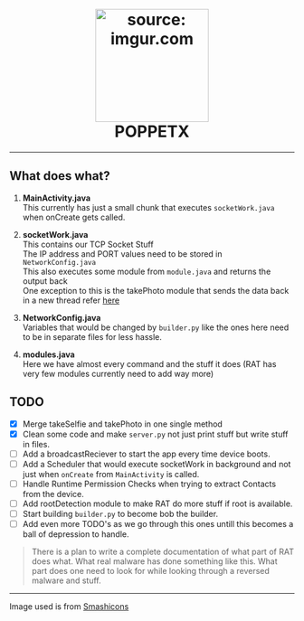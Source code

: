 <h1 align="center">
  <br>
<a href="https://imgur.com/li6jEto"><img src="https://i.imgur.com/li6jEto.png" title="source: imgur.com" width="200" height="200" /></a>
  <br>
 POPPETX
</h1>

___
## What does what?

1. **MainActivity.java**
</br> This currently has just a small chunk that executes `socketWork.java` when onCreate gets called.

2. **socketWork.java**
</br> This contains our TCP Socket Stuff
</br> The IP address and PORT values need to be stored in `NetworkConfig.java`
</br> This also executes some module from `module.java` and returns the output back
</br> One exception to this is the takePhoto module that sends the data back in a new thread refer [here](https://github.com/0xSagaCity/POPPETX/blob/main/AndroidCode/app/src/main/java/com/poppet/poppetx/modules.java#L149)

3. **NetworkConfig.java**
</br> Variables that would be changed by `builder.py` like the ones here need to be in separate files for less hassle.
5. **modules.java**
</br> Here we have almost every command and the stuff it does (RAT has very few modules currently need to add way more)

## TODO
- [x] Merge takeSelfie and takePhoto in one single method
- [x] Clean some code and make `server.py` not just print stuff but write stuff in files.
- [ ] Add a broadcastReciever to start the app every time device boots.
- [ ] Add a Scheduler that would execute socketWork in background and not just when `onCreate` from `MainActivity` is called.
- [ ] Handle Runtime Permission Checks when trying to extract Contacts from the device.
- [ ] Add rootDetection module to make RAT do more stuff if root is available.
- [ ] Start building `builder.py` to become bob the builder.
- [ ] Add even more TODO's as we go through this ones untill this becomes a ball of depression to handle.

>There is a plan to write a complete documentation of what part of RAT does what.
>What real malware has done something like this.
>What part does one need to look for while looking through a reversed malware and stuff.
___
<div>Image used is from <a href="https://smashicons.com/" title="Smashicons">Smashicons </a>
